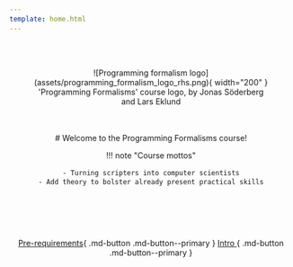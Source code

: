 ```yaml
---
template: home.html
---
```


<center>

<br/><br/>

<figure markdown="span">
  ![Programming formalism logo](assets/programming_formalism_logo_rhs.png){ width="200" }
  <figcaption>'Programming Formalisms' course logo, by Jonas Söderberg and Lars Eklund</figcaption>
</figure>

</center>
<br/><br/>

<center>
# Welcome to the Programming Formalisms course!
    

!!! note "Course mottos"

    - Turning scripters into computer scientists
    - Add theory to bolster already present practical skills



<br>
    
<br/><br/>

[Pre-requirements](prereqs.md){ .md-button .md-button--primary }
[Intro ](intro.md){ .md-button .md-button--primary }

<br/><br/>


</center>
